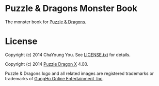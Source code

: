 # Puzzle & Dragons Monster Book

The monster book for [Puzzle & Dragons](http://www.gungho.jp/pad/).

# License

Copyright (c) 2014 ChaYoung You. See [LICENSE.txt](LICENSE.txt) for details.

Copyright (c) 2014 [Puzzle Dragon X](http://www.puzzledragonx.com/) 4.00.

Puzzle & Dragons logo and all related images are registered trademarks or trademarks of [GungHo Online Entertainment, Inc](http://www.gunghoonline.com/games/puzzle-dragons/).
